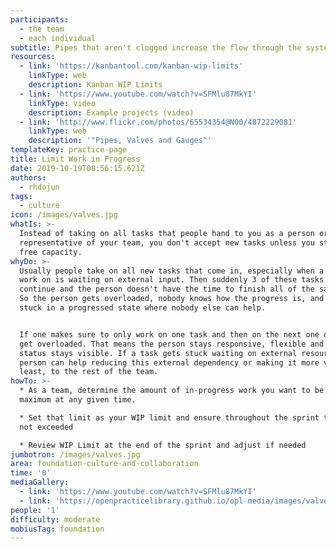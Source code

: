 ```yaml
---
participants:
  - the team
  - each individual
subtitle: Pipes that aren't clogged increase the flow through the system
resources:
  - link: 'https://kanbantool.com/kanban-wip-limits'
    linkType: web
    description: Kanban WIP Limits
  - link: 'https://www.youtube.com/watch?v=SFMlu87MkYI'
    linkType: video
    description: Example projects (video)
  - link: 'http://www.flickr.com/photos/65534354@N00/4872229081'
    linkType: web
    description: '"Pipes, Valves and Gauges"'
templateKey: practice-page
title: Limit Work in Progress
date: 2019-10-19T08:56:15.621Z
authors:
  - rhdojun
tags:
  - culture
icon: /images/valves.jpg
whatIs: >-
  Instead of taking on all tasks that people hand to you as a person or
  representative of your team, you don't accept new tasks unless you still have
  free capacity.
whyDo: >-
  Usually people take on all new tasks that come in, especially when a task they
  work on is waiting on external input. Then suddenly 3 of these tasks can
  continue and the person doesn't have the time to finish all of the same time.
  So the person gets overloaded, nobody knows how the progress is, and tasks get
  stuck in a progressed state where nobody else can help.


  If one makes sure to only work on one task and then on the next one doesn't
  get overloaded. That means the person stays responsive, flexible and the
  status stays visible. If a task gets stuck waiting on external resources the
  person can help reducing this external dependency or making it more visible at
  least, to the rest of the team.
howTo: >-
  * As a team, determine the amount of in-progress work you want to be your
  maximum at any given time.

  * Set that limit as your WIP limit and ensure throughout the sprint that it is
  not exceeded

  * Review WIP Limit at the end of the sprint and adjust if needed
jumbotron: /images/valves.jpg
area: foundation-culture-and-collaboration
time: '0'
mediaGallery:
  - link: 'https://www.youtube.com/watch?v=SFMlu87MkYI'
  - link: 'https://openpracticelibrary.github.io/opl-media/images/valves.jpg'
people: '1'
difficulty: moderate
mobiusTag: foundation
---
```

